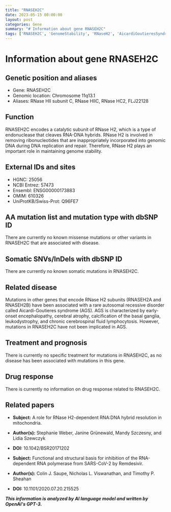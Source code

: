 ```yaml
---
title: "RNASEH2C"
date: 2023-05-15 00:00:00
layout: post
categories: Gene
summary: "# Information about gene RNASEH2C"
tags: ['RNASEH2C', 'GenomeStability', 'RNaseH2', 'AicardiGoutieresSyndrome', 'Enzyme', 'Mitochondria', 'Remdesivir', 'RareDisease']
---
```


# Information about gene RNASEH2C

## Genetic position and aliases
* Gene: RNASEH2C
* Genomic location: Chromosome 11q13.1
* Aliases: RNase HII subunit C, RNase HIIC, RNase HC2, FLJ22128

## Function
RNASEH2C encodes a catalytic subunit of RNase H2, which is a type of endonuclease that cleaves RNA-DNA hybrids. RNase H2 is involved in removing ribonucleotides that are inappropriately incorporated into genomic DNA during DNA replication and repair. Therefore, RNase H2 plays an important role in maintaining genome stability.

## External IDs and sites
* HGNC: 25056
* NCBI Entrez: 57473
* Ensembl: ENSG00000173883
* OMIM: 610326
* UniProtKB/Swiss-Prot: Q96FE7

## AA mutation list and mutation type with dbSNP ID
There are currently no known missense mutations or other variants in RNASEH2C that are associated with disease.

## Somatic SNVs/InDels with dbSNP ID
There are currently no known somatic mutations in RNASEH2C.

## Related disease
Mutations in other genes that encode RNase H2 subunits (RNASEH2A and RNASEH2B) have been associated with a rare autosomal recessive disorder called Aicardi-Goutieres syndrome (AGS). AGS is characterized by early-onset encephalopathy, cerebral atrophy, calcification of the basal ganglia, leukodystrophy, and chronic cerebrospinal fluid lymphocytosis. However, mutations in RNASEH2C have not been implicated in AGS.

## Treatment and prognosis
There is currently no specific treatment for mutations in RNASEH2C, as no disease has been associated with mutations in this gene.

## Drug response
There is currently no information on drug response related to RNASEH2C.

## Related papers
* **Subject:** A role for RNase H2-dependent RNA:DNA hybrid resolution in mitochondria.
* **Author(s):** Stephanie Weber, Janine Grünewald, Mandy Szczesny, and Lidia Szewczyk
* **DOI:** 10.1042/BSR20171202

* **Subject:** Functional and structural basis for inhibition of the RNA-dependent RNA polymerase from SARS-CoV-2 by Remdesivir.
* **Author(s):** Colin J. Saupe, Nicholas L. Viswanathan, and Timothy P. Sheahan
* **DOI:** 10.1101/2020.07.20.215525

**_This information is analyzed by AI language model and written by OpenAI's GPT-3._**